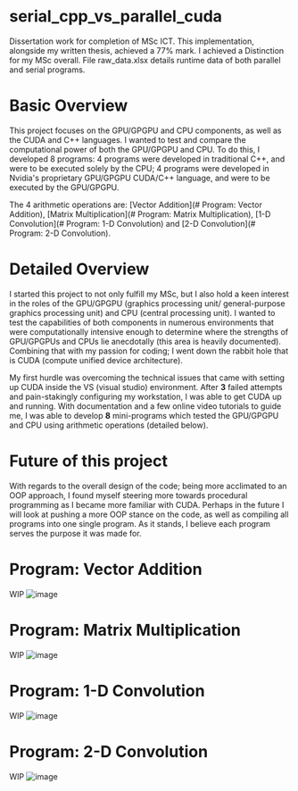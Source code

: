# serial_cpp_vs_parallel_cuda
Dissertation work for completion of MSc ICT. This implementation, alongside my written thesis, achieved a 77% mark. I achieved a Distinction for my MSc overall.
File raw_data.xlsx details runtime data of both parallel and serial programs.

# Basic Overview

This project focuses on the GPU/GPGPU and CPU components, as well as the CUDA and C++ languages. I wanted to test and compare the computational power of both the GPU/GPGPU and CPU. To do this, I developed 8 programs: 4 programs were developed in traditional C++, and were to be executed solely by the CPU; 4 programs were developed in Nvidia's proprietary GPU/GPGPU CUDA/C++ language, and were to be executed by the GPU/GPGPU. 

The 4 arithmetic operations are: [Vector Addition](# Program: Vector Addition), [Matrix Multiplication](# Program: Matrix Multiplication), [1-D Convolution](# Program: 1-D Convolution) and [2-D Convolution](# Program: 2-D Convolution).

# Detailed Overview

I started this project to not only fulfill my MSc, but I also hold a keen interest in the roles of the GPU/GPGPU (graphics processing unit/ general-purpose graphics processing unit) and CPU (central processing unit). I wanted to test the capabilities of both components in numerous environments that were computationally intensive enough to determine where the strengths of GPU/GPGPUs and CPUs lie anecdotally (this area is heavily documented). Combining that with my passion for coding; I went down the rabbit hole that is CUDA (compute unified device architecture). 

My first hurdle was overcoming the technical issues that came with setting up CUDA inside the VS (visual studio) environment. After **3** failed attempts and pain-stakingly configuring my workstation, I was able to get CUDA up and running. With documentation and a few online video tutorials to guide me, I was able to develop **8** mini-programs which tested the GPU/GPGPU and CPU using arithmetic operations (detailed below). 

# Future of this project

With regards to the overall design of the code; being more acclimated to an OOP approach, I found myself steering more towards procedural programming as I became more familiar with CUDA. Perhaps in the future I will look at pushing a more OOP stance on the code, as well as compiling all programs into one single program. As it stands, I believe each program serves the purpose it was made for. 

# Program: Vector Addition
WIP
![image](https://user-images.githubusercontent.com/50531920/143775297-518d75d8-155f-4b65-af49-84203804684b.png)
# Program: Matrix Multiplication
WIP
![image](https://user-images.githubusercontent.com/50531920/143775312-2c57ea4a-67f1-4767-b885-53c245922dfa.png)
# Program: 1-D Convolution
WIP
![image](https://user-images.githubusercontent.com/50531920/143775280-c8060745-af36-4295-9d2b-496ed4adb974.png)
# Program: 2-D Convolution
WIP
![image](https://user-images.githubusercontent.com/50531920/143775286-eb21b914-e63e-408a-8fc9-05370b7a645e.png)

